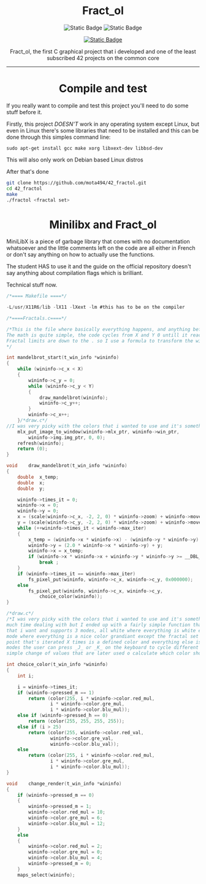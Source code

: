 <div align = "center">

# Fract_ol
![Static Badge](https://img.shields.io/badge/115%2F100-green?style=for-the-badge&logo=42&logoColor=%23F0EDCC&label=Score&labelColor=%2302343F&color=%23F0EDCC
)
![Static Badge](https://img.shields.io/badge/Language-green?style=for-the-badge&logo=C&logoColor=%23F0EDCC&labelColor=%2302343F&color=%23F0EDCC
)

[![Static Badge](https://img.shields.io/badge/Music%20Suggestion-Click%20Me?style=for-the-badge&logo=YouTube&logoColor=%23000000&labelColor=%23FFFFFF&color=%23FF0000)](https://www.youtube.com/watch?v=kd-8yZ1hhko)

Fract_ol, the first C graphical project that i developed and one of the least subscribed 42 projects on the common core

---

</div>

<div align="center">

# Compile and test

</div>

If you really want to compile and test this project you'll need to do some stuff before it.

Firstly, this project *_DOESN'T_* work in any operating system except Linux, but even in Linux there's some libraries that need to be installed and this can be done through this simples command line:

`sudo apt-get install gcc make xorg libxext-dev libbsd-dev`

This will also only work on Debian based Linux distros

After that's done

```zsh
git clone https://github.com/mota494/42_fractol.git
cd 42_fractol
make
./fractol <fractal set>
```

<div align="center">

# Minilibx and Fract_ol

</div>


MiniLibX is a piece of garbage library that comes with no documentation whatsoever and the little comments left on the code are all either in French or don't say anything on how to actually use the functions.

The student HAS to use it and the guide on the official repository doesn't say anything about compilation flags which is brilliant.

Technical stuff now.

```C
/*==== Makefile ====*/

-L/usr/X11R6/lib -lX11 -lXext -lm #this has to be on the compiler

/*====Fractals.c====*/

/*This is the file where basically everything happens, and anything before this is just error checking and value initialization.
The math is quite simple, the code cycles from X and Y 0 untill it reaches X and Y *window size* and sends wherever point it's on to a formula that calculates whether or not that point belongs to said fractal
Fractal limits are down to the . so I use a formula to transform the window coordinates value into floats that fit the XYgraph with the limits that I want, for example the coordinate (750,320) on the screen translates to (1.(3), -0.5(7)) on the XY graph
*/

int	mandelbrot_start(t_win_info *wininfo)
{
	while (wininfo->c_x < X)
	{
		wininfo->c_y = 0;
		while (wininfo->c_y < Y)
		{
			draw_mandelbrot(wininfo);
			wininfo->c_y++;
		}
		wininfo->c_x++;
	}/*draw.c*/
//I was very picky with the colors that i wanted to use and it's something that I spend way to much time dealing with but I ended up with a fairly simple function that cycles through the colors that i want and supports 3 modes, all white where everything is white except the fractal set, a gradiant mode where everything is a nice color grandiant except the fractal set and the default color mode which every point that's iterated X times is a defined color and everything else is a purple gradiant. On top of the three modes the user can press _J_ or _K_ on the keyboard to cycle different color palletes, this is done through a simple change of values that are later used o calculate which color should a pixel be
	mlx_put_image_to_window(wininfo->mlx_ptr, wininfo->win_ptr,
		wininfo->img.img_ptr, 0, 0);
	refresh(wininfo);
	return (0);
}

void	draw_mandelbrot(t_win_info *wininfo)
{
	double	x_temp;
	double	x;
	double	y;

	wininfo->times_it = 0;
	wininfo->x = 0;
	wininfo->y = 0;
	x = (scale(wininfo->c_x, -2, 2, 0) * wininfo->zoom) + wininfo->move_x;
	y = (scale(wininfo->c_y, -2, 2, 0) * wininfo->zoom) + wininfo->move_y;
	while (++wininfo->times_it < wininfo->max_iter)
	{
		x_temp = (wininfo->x * wininfo->x) - (wininfo->y * wininfo->y) + x;
		wininfo->y = (2.0 * wininfo->x * wininfo->y) + y;
		wininfo->x = x_temp;
		if (wininfo->x * wininfo->x + wininfo->y * wininfo->y >= __DBL_MAX__)
			break ;
	}
	if (wininfo->times_it == wininfo->max_iter)
		fs_pixel_put(wininfo, wininfo->c_x, wininfo->c_y, 0x000000);
	else
		fs_pixel_put(wininfo, wininfo->c_x, wininfo->c_y,
			choice_color(wininfo));
}

/*draw.c*/
/*I was very picky with the colors that i wanted to use and it's something that I spend way to
much time dealing with but I ended up with a fairly simple function that cycles through the colors
that i want and supports 3 modes, all white where everything is white except the fractal set, a gradiant
mode where everything is a nice color grandiant except the fractal set and the default color mode which every
point that's iterated X times is a defined color and everything else is a purple gradiant. On top of the three
modes the user can press _J_ or _K_ on the keyboard to cycle different color palletes, this is done through a
simple change of values that are later used o calculate which color should a pixel be*/

int	choice_color(t_win_info *wininfo)
{
	int	i;

	i = wininfo->times_it;
	if (wininfo->pressed_m == 1)
		return (color(255, i * wininfo->color.red_mul,
				i * wininfo->color.gre_mul,
				i * wininfo->color.blu_mul));
	else if (wininfo->pressed_h == 0)
		return (color(255, 255, 255, 255));
	else if (i > 25)
		return (color(255, wininfo->color.red_val,
				wininfo->color.gre_val,
				wininfo->color.blu_val));
	else
		return (color(255, i * wininfo->color.red_mul,
				i * wininfo->color.gre_mul,
				i * wininfo->color.blu_mul));
}

void	change_render(t_win_info *wininfo)
{
	if (wininfo->pressed_m == 0)
	{
		wininfo->pressed_m = 1;
		wininfo->color.red_mul = 10;
		wininfo->color.gre_mul = 6;
		wininfo->color.blu_mul = 12;
	}
	else
	{
		wininfo->color.red_mul = 2;
		wininfo->color.gre_mul = 0;
		wininfo->color.blu_mul = 4;
		wininfo->pressed_m = 0;
	}
	maps_select(wininfo);
```
